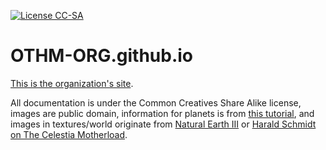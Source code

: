 [![License CC-SA](https://i.creativecommons.org/l/by-sa/4.0/88x31.png)](http://creativecommons.org/licenses/by-sa/4.0/)
# OTHM-ORG.github.io

[This is the organization's site](http://othm-org.github.io/).

All documentation is under the Common Creatives Share Alike license, images are public domain, information for planets is from [this tutorial](http://learningthreejs.com/blog/2013/09/16/how-to-make-the-earth-in-webgl/), and images in textures/world originate from [Natural Earth III](http://www.shadedrelief.com/natural3/pages/extra.html) or [Harald Schmidt on The Celestia Motherload](http://www.celestiamotherlode.net/catalog/show_creator_details.php?creator_id=13).
